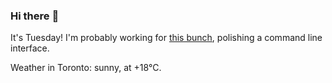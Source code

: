 ### Hi there :wave:

It's Tuesday! I'm probably working for [this bunch](https://github.com/kohofinancial), polishing a command line interface.

Weather in Toronto: sunny, at +18°C.
